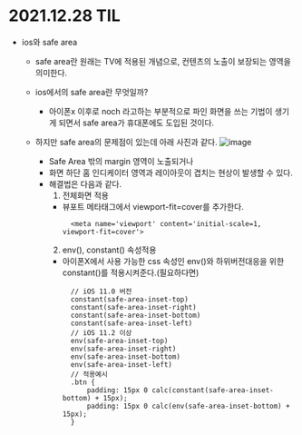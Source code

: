 # 2021.12.28 TIL

- ios와 safe area

  - safe area란 원래는 TV에 적용된 개념으로, 컨텐츠의 노출이 보장되는 영역을 의미한다.
  - ios에서의 safe area란 무엇일까?

    - 아이폰x 이후로 noch 라고하는 부분적으로 파인 화면을 쓰는 기법이 생기게 되면서 safe area가 휴대폰에도 도입된 것이다.

  - 하지만 safe area의 문제점이 있는데 아래 사진과 같다.
    ![image](https://wit.nts-corp.com/wp-content/uploads/2019/10/-20)
    - Safe Area 밖의 margin 영역이 노출되거나
    - 화면 하단 홈 인디케이터 영역과 레이아웃이 겹치는 현상이 발생할 수 있다.
    - 해결법은 다음과 같다.
      1. 전체화면 적용
      - 뷰포트 메타태그에서 viewport-fit=cover를 추가한다.
        ```
          <meta name='viewport' content='initial-scale=1, viewport-fit=cover'>
        ```
      2. env(), constant() 속성적용
      - 아이폰X에서 사용 가능한 css 속성인 env()와 하위버전대응을 위한 constant()를 적용시켜준다.(필요하다면)
        ```
          // iOS 11.0 버전
          constant(safe-area-inset-top)
          constant(safe-area-inset-right)
          constant(safe-area-inset-bottom)
          constant(safe-area-inset-left)
          // iOS 11.2 이상
          env(safe-area-inset-top)
          env(safe-area-inset-right)
          env(safe-area-inset-bottom)
          env(safe-area-inset-left)
          // 적용예시
          .btn {
              padding: 15px 0 calc(constant(safe-area-inset-bottom) + 15px);
              padding: 15px 0 calc(env(safe-area-inset-bottom) + 15px);
          }
        ```
